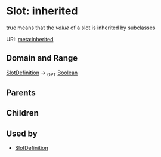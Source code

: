 # Slot: inherited


true means that the *value* of a slot is inherited by subclasses

URI: [meta:inherited](https://w3id.org/biolink/biolinkml/meta/inherited)
## Domain and Range

[SlotDefinition](SlotDefinition.md) ->  <sub>OPT</sub> [Boolean](Boolean.md)
## Parents

## Children

## Used by

 * [SlotDefinition](SlotDefinition.md)
